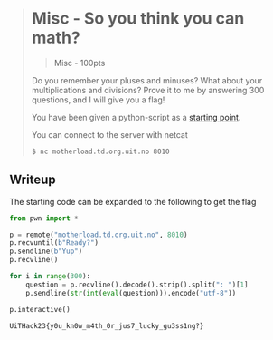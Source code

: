> # Misc - So you think you can math?
> > Misc - 100pts
>
> Do you remember your pluses and minuses? What about your multiplications and divisions?
> Prove it to me by answering 300 questions, and I will give you a flag!
>
> You have been given a python-script as a [starting point](src/solve.py).
>
> You can connect to the server with netcat
> ```bash
> $ nc motherload.td.org.uit.no 8010
> ```

## Writeup
The starting code can be expanded to the following to get the flag

```python
from pwn import *

p = remote("motherload.td.org.uit.no", 8010)
p.recvuntil(b"Ready?")
p.sendline(b"Yup")
p.recvline()

for i in range(300):
    question = p.recvline().decode().strip().split(": ")[1]
    p.sendline(str(int(eval(question))).encode("utf-8"))

p.interactive()
```
```
UiTHack23{y0u_kn0w_m4th_0r_jus7_lucky_gu3ss1ng?}
```

